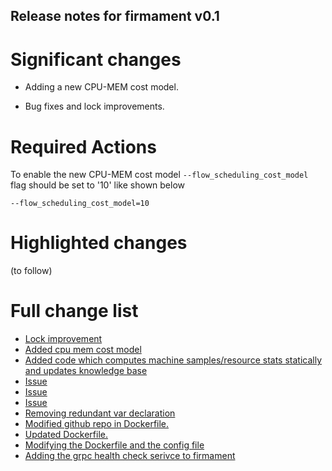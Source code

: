 ## Release notes for firmament v0.1

# Significant changes

* Adding a new CPU-MEM cost model.

* Bug fixes and lock improvements.

# Required Actions

To enable the new CPU-MEM cost model ```--flow_scheduling_cost_model```
flag should be set to '10'
like shown below

```--flow_scheduling_cost_model=10```

# Highlighted changes

(to follow)

# Full change list

* [Lock improvement](https://github.com/Huawei-PaaS/firmament/commit/3195a494b5993c460ae80af6379fef79e75131c9)
* [Added cpu mem cost model](https://github.com/Huawei-PaaS/firmament/commit/d0aef3798e891f7210aa87bbf21fb3002381d6f4)
* [Added code which computes machine samples/resource stats statically and updates knowledge base](https://github.com/Huawei-PaaS/firmament/commit/dc96ff6f29b18b6297cf7262797fb23e061a1e6f)
* [Issue](https://github.com/Huawei-PaaS/firmament/commit/4e38db8ed4e4aa6dcc85dfa40b2e9fa3b07b401c)
* [Issue](https://github.com/Huawei-PaaS/firmament/commit/a50d38c9704e07bea3c5e1b7218f357f137148cb)
* [Issue](https://github.com/Huawei-PaaS/firmament/commit/2ca53f1ab513946ed39d99be1b0172121f8f54a8)
* [Removing redundant var declaration](https://github.com/Huawei-PaaS/firmament/commit/614d03bfa8dcfe942fd482315e641d311386afbf)
* [Modified github repo in Dockerfile.](https://github.com/Huawei-PaaS/firmament/commit/65937c4a769296520b2ea21a1bd38fdf7fb28172)
* [Updated Dockerfile.](https://github.com/Huawei-PaaS/firmament/commit/c21237c27f6f71000552a57ab14faee90ae5ce42)
* [Modifying the Dockerfile and the config file](https://github.com/Huawei-PaaS/firmament/commit/720ad22af28ed1b2ea84377ec9679bef413746e0)
* [Adding the grpc health check serivce to firmament](https://github.com/Huawei-PaaS/firmament/commit/a91d754bc38d047780e1f5332157361f6496f885)
